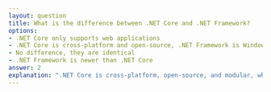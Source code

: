 ```yaml
---
layout: question
title: What is the difference between .NET Core and .NET Framework?
options:
- .NET Core only supports web applications
- .NET Core is cross-platform and open-source, .NET Framework is Windows-only
- No difference, they are identical
- .NET Framework is newer than .NET Core
answer: 2
explanation: ".NET Core is cross-platform, open-source, and modular, while .NET Framework is Windows-only and monolithic. .NET Core offers better performance and modern development practices."
---
```

